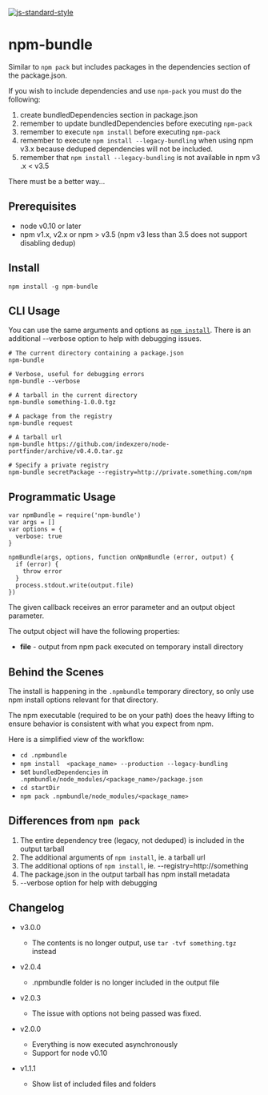 [![js-standard-style](https://img.shields.io/badge/code%20style-standard-brightgreen.svg)](http://standardjs.com/)
# npm-bundle

Similar to `npm pack` but includes packages in the dependencies section of 
the package.json. 

If you wish to include dependencies and use `npm-pack` you must do the 
following:


1. create bundledDependencies section in package.json
2. remember to update bundledDependencies before executing `npm-pack`
3. remember to execute `npm install` before executing `npm-pack`
4. remember to execute `npm install --legacy-bundling` when using npm v3.x 
because deduped dependencies will not be included.  
5. remember that `npm install --legacy-bundling` is not available in npm  v3
.x < v3.5

There must be a better way...

## Prerequisites

* node v0.10 or later  
* npm v1.x, v2.x or npm > v3.5 (npm v3 less than 3.5 does not support disabling 
dedup)

## Install

    npm install -g npm-bundle


## CLI Usage
You can use the same arguments and options as [`npm install`][1].  There is an
additional --verbose option to help with debugging issues.

    # The current directory containing a package.json
    npm-bundle

    # Verbose, useful for debugging errors
    npm-bundle --verbose

    # A tarball in the current directory
    npm-bundle something-1.0.0.tgz
    
    # A package from the registry
    npm-bundle request

    # A tarball url
    npm-bundle https://github.com/indexzero/node-portfinder/archive/v0.4.0.tar.gz    
    
    # Specify a private registry
    npm-bundle secretPackage --registry=http://private.something.com/npm

## Programmatic Usage

    var npmBundle = require('npm-bundle')
    var args = []
    var options = {
      verbose: true
    }
    
    npmBundle(args, options, function onNpmBundle (error, output) {
      if (error) {
        throw error
      }
      process.stdout.write(output.file)
    })

The given callback receives an error parameter and an output object parameter.

The output object will have the following properties:

* **file** - output from npm pack executed on temporary install directory


## Behind the Scenes

The install is happening in the `.npmbundle` temporary directory, so only use
 npm install options relevant for that directory.

The npm executable (required to be on your path) does the heavy lifting to 
ensure behavior is consistent with what you expect from npm.

Here is a simplified view of the workflow:

* `cd .npmbundle`
* `npm install  <package_name> --production --legacy-bundling`
* set `bundledDependencies` in `
.npmbundle/node_modules/<package_name>/package.json`
* `cd startDir`
* `npm pack .npmbundle/node_modules/<package_name>`


## Differences from `npm pack`

1. The entire dependency tree (legacy, not deduped) is included in the output 
tarball
2. The additional arguments of `npm install`, ie. a tarball url
3. The additional options of `npm install`, ie. --registry=http://something
4. The package.json in the output tarball has npm install metadata
5. --verbose option for help with debugging

## Changelog

* v3.0.0
    * The contents is no longer output, use `tar -tvf something.tgz` instead

* v2.0.4
    * .npmbundle folder is no longer included in the output file
    
* v2.0.3
    * The issue with options not being passed was fixed.

* v2.0.0
    * Everything is now executed asynchronously
    * Support for node v0.10

* v1.1.1
    * Show list of included files and folders


[1]:https://docs.npmjs.com/cli/install
